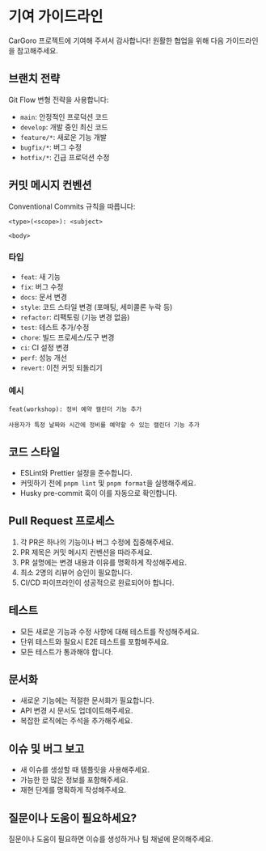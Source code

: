# 기여 가이드라인

CarGoro 프로젝트에 기여해 주셔서 감사합니다! 원활한 협업을 위해 다음 가이드라인을 참고해주세요.

## 브랜치 전략

Git Flow 변형 전략을 사용합니다:

- `main`: 안정적인 프로덕션 코드
- `develop`: 개발 중인 최신 코드
- `feature/*`: 새로운 기능 개발
- `bugfix/*`: 버그 수정
- `hotfix/*`: 긴급 프로덕션 수정

## 커밋 메시지 컨벤션

Conventional Commits 규칙을 따릅니다:

```
<type>(<scope>): <subject>

<body>
```

### 타입

- `feat`: 새 기능
- `fix`: 버그 수정
- `docs`: 문서 변경
- `style`: 코드 스타일 변경 (포매팅, 세미콜론 누락 등)
- `refactor`: 리팩토링 (기능 변경 없음)
- `test`: 테스트 추가/수정
- `chore`: 빌드 프로세스/도구 변경
- `ci`: CI 설정 변경
- `perf`: 성능 개선
- `revert`: 이전 커밋 되돌리기

### 예시

```
feat(workshop): 정비 예약 캘린더 기능 추가

사용자가 특정 날짜와 시간에 정비를 예약할 수 있는 캘린더 기능 추가
```

## 코드 스타일

- ESLint와 Prettier 설정을 준수합니다.
- 커밋하기 전에 `pnpm lint` 및 `pnpm format`을 실행해주세요.
- Husky pre-commit 훅이 이를 자동으로 확인합니다.

## Pull Request 프로세스

1. 각 PR은 하나의 기능이나 버그 수정에 집중해주세요.
2. PR 제목은 커밋 메시지 컨벤션을 따라주세요.
3. PR 설명에는 변경 내용과 이유를 명확하게 작성해주세요.
4. 최소 2명의 리뷰어 승인이 필요합니다.
5. CI/CD 파이프라인이 성공적으로 완료되어야 합니다.

## 테스트

- 모든 새로운 기능과 수정 사항에 대해 테스트를 작성해주세요.
- 단위 테스트와 필요시 E2E 테스트를 포함해주세요.
- 모든 테스트가 통과해야 합니다.

## 문서화

- 새로운 기능에는 적절한 문서화가 필요합니다.
- API 변경 시 문서도 업데이트해주세요.
- 복잡한 로직에는 주석을 추가해주세요.

## 이슈 및 버그 보고

- 새 이슈를 생성할 때 템플릿을 사용해주세요.
- 가능한 한 많은 정보를 포함해주세요.
- 재현 단계를 명확하게 작성해주세요.

## 질문이나 도움이 필요하세요?

질문이나 도움이 필요하면 이슈를 생성하거나 팀 채널에 문의해주세요.
